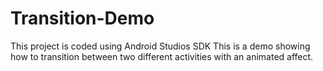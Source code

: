 # Transition-Demo

This project is coded using Android Studios SDK
This is a demo showing how to transition between two different activities with an animated affect. 
